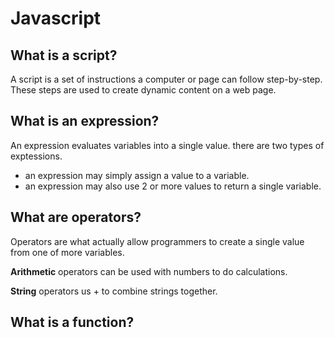 

# Javascript

## What is a script?
A script is a set of instructions a computer or page can follow step-by-step. These steps are used to create dynamic content on a web page.

## What is an expression?
An expression evaluates variables into a single value. there are two types of exptessions.
- an expression may simply assign a value to a variable.
- an expression may also use 2 or more values to return a single variable.

## What are operators?
Operators are what actually allow programmers to create a single value from one of more variables.

**Arithmetic** operators can be used with numbers to do calculations.

**String** operators us + to combine strings together.

## What is a function?


